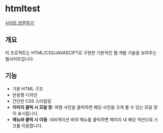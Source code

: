 # htmltest

[사이트 방문하기](https://carpe-horas.github.io/htmltest/)

## 개요

이 프로젝트는 HTML/CSS/JAVASCIPT로 구현한 기본적인 웹 개발 기술을 보여주는 웹사이트입니다. 

## 기능

- 기본 HTML 구조
- 반응형 디자인
- 간단한 CSS 스타일링
- **이미지 클릭 시 모달 창**: 여행 사진을 클릭하면 해당 사진을 크게 볼 수 있는 모달 창이 표시됩니다.
- **메뉴바 클릭 시 이동**: 네비게이션 바의 메뉴를 클릭하면 페이지 내 해당 섹션으로 스크롤 이동합니다.
